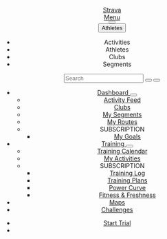 
<!-- Orion-App Layout -->
<!DOCTYPE html>
<html class='logged-in  feed3p0 old-login strava-orion responsive' dir='ltr' lang='en-US' xmlns='http://www.w3.org/TR/html5' xmlns:fb='http://www.facebook.com/2008/fbml' xmlns:og='http://opengraphprotocol.org/schema/'>
<!--
layout orion app
-->
<head>
<head>
<meta charset='UTF-8'>
<meta content='width = device-width, initial-scale = 1, maximum-scale = 5, user-scalable = yes' name='viewport'>
<style nonce='' type='text/css'>
.spinner, .spinner .status {
  position: relative;
}
.spinner {
  margin-top: 1em;
  margin-bottom: 1em;
}
.spinner .status {
  top: 2px;
  margin-left: 0.5em;
}
.spinner .status:empty {
  display: none;
}
.spinner.lg .graphic {
  border-width: 3px;
  height: 32px;
  width: 32px;
}
.spinner.tiny {
  height: 10px;
  width: 10px;
}
.spinner.centered, .spinner.vcentered {
  box-sizing: border-box;
  width: 100%;
}
.spinner.vcentered {
  left: 0;
  margin-top: -12px;
  position: absolute;
  right: 0;
  text-align: center;
  top: 50%;
}
.spinner .graphic, .ajax-loading-image {
  animation: spin 1.2s infinite linear;
  box-sizing: border-box;
  border-color: #eee;
  border-radius: 50%;
  border-style: solid;
  border-top-color: #666;
  border-top-style: solid;
  border-width: 2px;
  content: "";
  display: inline-block;
  height: 20px;
  position: relative;
  vertical-align: middle;
  width: 20px;
}
@keyframes spin {
  from {
    transform: rotate(0deg);
  }
  to {
    transform: rotate(359deg);
  }
}
</style>

<link rel="stylesheet" href="https://d3nn82uaxijpm6.cloudfront.net/assets/strava-app-icons-b1e0b294059427fdb5e1e821d3a4932376a1ec644a557f31da906b42aedd887b.css" media="screen" />
<link rel="stylesheet" href="https://d3nn82uaxijpm6.cloudfront.net/assets/strava-orion-dafacf6b4b14675d2ae87c0e45f91cc7d321c84451ddd3b10cd08722967de14b.css" media="screen" />

<link href='https://d3nn82uaxijpm6.cloudfront.net/apple-touch-icon-180x180.png?v=dLlWydWlG8' rel='apple-touch-icon' sizes='180x180'>
<link href='https://d3nn82uaxijpm6.cloudfront.net/apple-touch-icon-152x152.png?v=dLlWydWlG8' rel='apple-touch-icon' sizes='152x152'>
<link href='https://d3nn82uaxijpm6.cloudfront.net/apple-touch-icon-144x144.png?v=dLlWydWlG8' rel='apple-touch-icon' sizes='144x144'>
<link href='https://d3nn82uaxijpm6.cloudfront.net/apple-touch-icon-120x120.png?v=dLlWydWlG8' rel='apple-touch-icon' sizes='120x120'>
<link href='https://d3nn82uaxijpm6.cloudfront.net/apple-touch-icon-114x114.png?v=dLlWydWlG8' rel='apple-touch-icon' sizes='114x114'>
<link href='https://d3nn82uaxijpm6.cloudfront.net/apple-touch-icon-76x76.png?v=dLlWydWlG8' rel='apple-touch-icon' sizes='76x76'>
<link href='https://d3nn82uaxijpm6.cloudfront.net/apple-touch-icon-72x72.png?v=dLlWydWlG8' rel='apple-touch-icon' sizes='72x72'>
<link href='https://d3nn82uaxijpm6.cloudfront.net/apple-touch-icon-60x60.png?v=dLlWydWlG8' rel='apple-touch-icon' sizes='60x60'>
<link href='https://d3nn82uaxijpm6.cloudfront.net/apple-touch-icon-57x57.png?v=dLlWydWlG8' rel='apple-touch-icon' sizes='57x57'>
<link href='https://d3nn82uaxijpm6.cloudfront.net/favicon-32x32.png?v=dLlWydWlG8' rel='icon' sizes='32x32' type='image/png'>
<link href='https://d3nn82uaxijpm6.cloudfront.net/icon-strava-chrome-192.png?v=dLlWydWlG8' rel='icon' sizes='192x192' type='image/png'>
<link href='https://d3nn82uaxijpm6.cloudfront.net/favicon-96x96.png?v=dLlWydWlG8' rel='icon' sizes='96x96' type='image/png'>
<link href='https://d3nn82uaxijpm6.cloudfront.net/favicon-16x16.png?v=dLlWydWlG8' rel='icon' sizes='16x16' type='image/png'>
<link href='/manifest.json?v=dLlWydWlG8' rel='manifest'>
<meta content='#FC5200' name='msapplication-TileColor'>
<meta content='https://d3nn82uaxijpm6.cloudfront.net/mstile-144x144.png?v=dLlWydWlG8' name='msapplication-TileImage'>
<meta content='#F7F7FA' name='theme-color'>
<meta content='Strava' name='apple-mobile-web-app-title'>
<meta content='Strava' name='application-name'>
<meta content='yes' name='apple-mobile-web-app-capable'>
<meta content='black' name='apple-mobile-web-app-status-bar-style'>

<script type='application/ld+json'>
{
  "@context": "http://schema.org",
  "@type": "Organization",
  "name": "Strava",
  "url": "https://www.strava.com/",
  "logo": "https://d3nn82uaxijpm6.cloudfront.net/assets/website_v2/svgs/strava-orange-c33577e7257d5ac4a2e972564c5c7556037f3d005c5b5cb2f0e0d06ac7b84c47.svg",
  "sameAs": [
    "https://facebook.com/Strava",
    "https://twitter.com/strava",
    "https://instagram.com/strava",
    "https://youtube.com/stravainc",
    "https://www.linkedin.com/company/strava-inc./",
    "https://stories.strava.com",
    "https://github.com/strava",
    "https://medium.com/strava-engineering"
  ]
}


</script>
<meta name="csrf-param" content="authenticity_token" />
<meta name="csrf-token" content="q_z57zZO2zk7IlzMRztmNYnVHI-otNWArXD-Vtt1Vg482c_nULYSdOH1uKntWG6IxK-Hi1eUxNGEuv96zYEF3g" />
<script>
  window.StravaSentry = {
   enabled: true,
   release: "c5133864265f50525982670c2fb1120e94dee76c",
   userId: 11694245,
   environment: "production",
   dsn: "https://6ffc1c27d92347b49d7659886aab9deb@o352714.ingest.sentry.io/5816222",
   debug: "false",
   sampleRate: 1,
   pageProperties: null,
   mobileOS: "Web",
   isMobile: false
 }

 window.StravaDevTools = {
   enabled: false
 }
</script>
<script src="//d3nn82uaxijpm6.cloudfront.net/packs/js/runtime-5249638f63713f1761ed.js"></script>
<script src="//d3nn82uaxijpm6.cloudfront.net/packs/js/97118-3b90e2d145f9db07b842.js"></script>
<script src="//d3nn82uaxijpm6.cloudfront.net/packs/js/29683-578789b04d1b506ba8ee.js"></script>
<script src="//d3nn82uaxijpm6.cloudfront.net/packs/js/10603-0d2522db11b3d61a86c0.js"></script>
<script src="//d3nn82uaxijpm6.cloudfront.net/packs/js/20459-3bc8c6cf573225ac4291.js"></script>
<script src="//d3nn82uaxijpm6.cloudfront.net/packs/js/94409-be9b9c0ade04bc9f598f.js"></script>
<script src="//d3nn82uaxijpm6.cloudfront.net/packs/js/23105-4f6a64d72511abe5a332.js"></script>
<script src="//d3nn82uaxijpm6.cloudfront.net/packs/js/65827-430ab1b3999ebdf652b2.js"></script>
<script src="//d3nn82uaxijpm6.cloudfront.net/packs/js/37661-2c44bb2d265d43f4cdf9.js"></script>
<script src="//d3nn82uaxijpm6.cloudfront.net/packs/js/9406-76cff92023c8c5a02ce2.js"></script>
<script src="//d3nn82uaxijpm6.cloudfront.net/packs/js/96757-47922202032b4b1aba56.js"></script>
<script src="//d3nn82uaxijpm6.cloudfront.net/packs/js/55911-aadc1b6fd6ae178044bf.js"></script>
<script src="//d3nn82uaxijpm6.cloudfront.net/packs/js/57426-9ed284831cf22206bd81.js"></script>
<script src="//d3nn82uaxijpm6.cloudfront.net/packs/js/20132-f9fdf2ea14c20b384ae6.js"></script>
<script src="//d3nn82uaxijpm6.cloudfront.net/packs/js/63406-71601e955c3889079880.js"></script>
<script src="//d3nn82uaxijpm6.cloudfront.net/packs/js/26329-9446ab6fa688a7d282bb.js"></script>
<script src="//d3nn82uaxijpm6.cloudfront.net/packs/js/73170-9564210b94bb3fed9a36.js"></script>
<script src="//d3nn82uaxijpm6.cloudfront.net/packs/js/59859-c570120929189c07bc23.js"></script>
<script src="//d3nn82uaxijpm6.cloudfront.net/packs/js/18010-71bf6c6921f21868cae9.js"></script>
<script src="//d3nn82uaxijpm6.cloudfront.net/packs/js/74015-640507c902bd99d7a2b4.js"></script>
<script src="//d3nn82uaxijpm6.cloudfront.net/packs/js/77399-91e56c432798c23876dc.js"></script>
<script src="//d3nn82uaxijpm6.cloudfront.net/packs/js/97154-ed489471a3aec746430e.js"></script>
<script src="//d3nn82uaxijpm6.cloudfront.net/packs/js/67871-c813150ef9dccb773025.js"></script>
<script src="//d3nn82uaxijpm6.cloudfront.net/packs/js/strava_with_framework-743965ef61c425ae8b22.js"></script>

<script>
  !function() {
   if (!!window.stravaPublicServiceEnv) {
     // Object containing no secret key value pairs that are expected to be seen and used in the browser.
     // This keys are commonly passed to 3rd party libs or tooling.
     window.stravaPublicServiceEnv({
       VIDEOJS_LOG_LEVEL: "error"
     });
   }
 }();
</script>

<script src="https://d3nn82uaxijpm6.cloudfront.net/assets/strava-head-fe23e12219a4ae9745e10ed4adbcf9831ae3a15ea4b4dc52eeeba18901eb3855.js"></script>


<link href='https://www.strava.com/activities/16112144168/edit' rel='canonical'>
<link href='https://www.strava.com/activities/16112144168/edit' hreflang='x-default' rel='alternate'>
<link href='https://www.strava.com/activities/16112144168/edit' hreflang='en' rel='alternate'>
<link href='https://www.strava.com/activities/16112144168/edit?hl=en-GB' hreflang='en-gb' rel='alternate'>
<link href='https://www.strava.com/activities/16112144168/edit?hl=fr-FR' hreflang='fr' rel='alternate'>
<link href='https://www.strava.com/activities/16112144168/edit?hl=de-DE' hreflang='de' rel='alternate'>
<link href='https://www.strava.com/activities/16112144168/edit?hl=pt-BR' hreflang='pt-br' rel='alternate'>
<link href='https://www.strava.com/activities/16112144168/edit?hl=es-ES' hreflang='es-es' rel='alternate'>
<link href='https://www.strava.com/activities/16112144168/edit?hl=it-IT' hreflang='it' rel='alternate'>
<link href='https://www.strava.com/activities/16112144168/edit?hl=ru-RU' hreflang='ru' rel='alternate'>
<link href='https://www.strava.com/activities/16112144168/edit?hl=es-419' hreflang='es-419' rel='alternate'>
<link href='https://www.strava.com/activities/16112144168/edit?hl=ja-JP' hreflang='ja' rel='alternate'>
<link href='https://www.strava.com/activities/16112144168/edit?hl=nl-NL' hreflang='nl' rel='alternate'>
<link href='https://www.strava.com/activities/16112144168/edit?hl=zh-TW' hreflang='zh-tw' rel='alternate'>
<link href='https://www.strava.com/activities/16112144168/edit?hl=pt-PT' hreflang='pt-pt' rel='alternate'>
<link href='https://www.strava.com/activities/16112144168/edit?hl=zh-CN' hreflang='zh-cn' rel='alternate'>
<link href='https://www.strava.com/activities/16112144168/edit?hl=id-ID' hreflang='id-id' rel='alternate'>
<link href='https://www.strava.com/activities/16112144168/edit?hl=pt-PT' hreflang='pt' rel='alternate'>
<link href='https://www.strava.com/activities/16112144168/edit?hl=es-ES' hreflang='es' rel='alternate'>
<link href='https://www.strava.com/activities/16112144168/edit?hl=zh-CN' hreflang='zh' rel='alternate'>

<title>Morning Run | Run | Strava</title>
<link rel="stylesheet" href="//d3nn82uaxijpm6.cloudfront.net/packs/css/9406-f80446f6.css" media="screen" />
<link rel="stylesheet" href="//d3nn82uaxijpm6.cloudfront.net/packs/css/26329-17ac5d40.css" media="screen" />
<link rel="stylesheet" href="//d3nn82uaxijpm6.cloudfront.net/packs/css/strava_with_framework-f23862b9.css" media="screen" />
<link rel="stylesheet" href="https://d3nn82uaxijpm6.cloudfront.net/assets/activities/edit-849ab6be8141187816a6ef1147614f8804ea1a39018d3383a8c9ccee215c768b.css" media="screen" />

</head>

<script>
  !function(options){
   window.Strava = window.Strava || {};
   var _enabled = true;
   var _options = options;
   var _snowplowReady = null;

   window.Strava.ExternalAnalytics = window.Strava.ExternalAnalytics || (
     {
       isEnabled: function() {
         // snowplow script can be blocked by our consent management tool
         // see https://strava.atlassian.net/wiki/x/DIBuzQ
         return _enabled && snowplow !== undefined && typeof snowplow === 'function';
       },
       isDebug: function() {
         return _options.debug;
       },
       track: function() {
       },
       trackV2: function(event) {
         var eventData = {
           'category': event.category,
           'page': event.page,
           'action': event.action,
           'element': event.element || null,
           'properties': event.properties || {}
         }
         if (this.isEnabled()) {
           var a = snowplow('getUserId');
           this.log("trackV2", {athleteId: a});
           snowplow('trackSelfDescribingEvent', {
             schema: 'iglu:com.strava/track/jsonschema/1-0-0',
             data: eventData
           });
         } else {
           if(this.isDebug()){
             // toggle defined in - https://github.com/strava/active/blob/main/lib/strava/external_analytics.rb
             // to turn on - Strava::ExternalAnalytics.turn_on_debug
             // to turn off - Strava::ExternalAnalytics.turn_off_debug
             !!console.table && console.table(eventData);
           }
         }
       },
       trackLink: function() {
       },
       trackForm: function() {
       },
       identifyV2: function () {
       },
       getExperimentContext: function(pageProperties) {
         var experiment = ( pageProperties || {} ).experiment_info || {};
         if (experiment.experiment_cohort && experiment.experiment_name) {
           this.log('found experiment with values', experiment);
           return {
             schema: 'iglu:com.strava/web_experiment/jsonschema/1-0-0',
             data: {
               experiment_name: experiment.experiment_name,
               cohort: experiment.experiment_cohort,
               forced: experiment.experiment_forced === true
             }
           };
         } else {
           return null;
         }
       },
       page: function(pageProperties) {
         if(this.isEnabled()) {
           snowplow('trackPageView');
         }
       },
       identify: function(athleteId, options, eventName) {
         if (this.isEnabled()) {
           this.log("identify user", {athleteId: athleteId});
           var properties = options || {}
           properties.athlete_id = athleteId;
           var eventData = {
             'category': 'identify',
             'page': null,
             'action': eventName,
             'element': null,
             'properties': properties
           };
           snowplow('trackSelfDescribingEvent', {
             schema: 'iglu:com.strava/track/jsonschema/1-0-0',
             data: eventData
           });
         }
       },
       reset: function() {
         if(this.isEnabled()) {
           this.log("reseting athlete id",{});
           snowplow('setUserId', null)
           var spCookie = document.cookie.match('_sp_id\\.[a-f0-9]+')
           if(spCookie != null) {
             document.cookie = spCookie[0] + "= ; expires = Thu, 01 Jan 1970 00:00:00 GMT"
           }
         }
       },
       setup: function(athleteId, pageProperties) {
         if(this.isEnabled()) {
           this.log("setup snowplow", {athleteId: athleteId});
           snowplow("newTracker", "cf", "c.strava.com", {
             appId: "strava-web",
             platform: "web"
           });

           /*
           * Disable anonymous tracking and set userId if we have athleteId
           * this assumes that performance consent is given at this point
           * so we can enable non-anonymous tracking.
           *
           * Anonymous tracking could be enabled if an athlete revoked performance consent
           * and before giving consent again.
           */
           snowplow('disableAnonymousTracking');
           snowplow('setUserId', athleteId);
           /*
            * This allows sending of page pings after an initial page view
            * is generated. This should allow us to track page pings when
            * the user continues interacting with the page after the initial page
            * view event is generated.
            */
           snowplow('enableActivityTracking', 30, 30);

           var experimentContext = this.getExperimentContext(pageProperties);
           if (experimentContext) {
             snowplow('addGlobalContexts', [experimentContext]);
           }
           snowplow('enableFormTracking');
         }
       },
       getDomainUserId: function() {
         var d = jQuery.Deferred();
         if (this.isEnabled()) {
           if (!_snowplowReady) {
             _snowplowReady = jQuery.Deferred();
             snowplow(function(){
               _snowplowReady.resolve(this.cf.getDomainUserId());
             });
           }
           _snowplowReady.always(function(getDomainUserId){
             d.resolve(getDomainUserId);
           });
         } else {
           d.reject(null);
         }
         return d;
       },
       log: function(message, values) {
         if(this.isDebug()) {
           console.log(message, 'background-color: yellow; color: blue; font-size: medium;', values);
         }
       },
       debug: function(value) {
         _options.debug = value;
       }
     }
   )
 }({
   is_mobile: false,
   os: "",
   debug: false,
   athlete_id: 11694245,
   locale: "en-US"
 });
</script>

<script>
  function loadSnowplow() {
   var analytics = window.analytics = window.analytics || [];
   if(analytics.invoked) {
     window.console && console.error && console.error("Segment snippet included twice.");
   } else {
     (function(p,l,o,w,i,n,g){if(!p[i]){p.GlobalSnowplowNamespace=p.GlobalSnowplowNamespace||[];p.GlobalSnowplowNamespace.push(i);p[i]=function(){(p[i].q=p[i].q||[]).push(arguments)};p[i].q=p[i].q||[];n=l.createElement(o);g=l.getElementsByTagName(o)[0];n.async=1;n.src=w;g.parentNode.insertBefore(n,g)}}(window,document,"script","https://d3nn82uaxijpm6.cloudfront.net/8f96b1247cf4359f8fec.js","snowplow"));
     var pageProperties = null;
     var athleteId = 11694245;
     Strava.ExternalAnalytics.setup(athleteId, pageProperties);
     Strava.ExternalAnalytics.page(pageProperties);
   }
 }
</script>
<script>
  loadSnowplow();
</script>

<script>
  !function(debug){
   window.Strava = window.Strava || {};
   var _enabled = true;
   var _debug = !!debug;
   var _branchData = null;

   window.Strava.BranchIO = window.Strava.BranchIO || (
     {
       isEnabled: function() {
         return _enabled;
       },
       isDebug: function() {
         return _debug;
       },
       dataToLocalStorage: function() {
         if (!_branchData) {
           _branchData = new Strava.BranchAnalytics.BranchData();
         }

         var d = this.data()
         var that = this;
         d.done(function(data) {
           that.log('storing data %o to local storage', data)
           _branchData.data(data)
         });
         d.fail(function(message) {
           that.log('failed to retrieve data from branch');
           _branchData.data({})
         });
         return d;
       },
       createLink: function(options) {
         var d = jQuery.Deferred();
         var data = null;
         const that = this;
         var callback = function(e, l) {
           if (!e) {
             d.resolve(l);
           } else {
             d.reject(e);
           }
         }

         Strava.ExternalAnalytics
           .getDomainUserId()
           .always(function(domainUserId){
             if (domainUserId) {
               options.data['domainUserId'] = domainUserId;
             }

             if(that.isEnabled()) {
               branch.link(options, callback);
             };
         });

         return d;
       },
       dataFromLocalStorage: function() {
         if (!_branchData) {
           _branchData = new Strava.BranchAnalytics.BranchData();
         }
         return _branchData.data();
       },
       clearLocalStorage: function() {
         if (!_branchData) {
           _branchData = new Strava.BranchAnalytics.BranchData();
         }
         _branchData.data({});
       },
       data: function(checkLocalStorage) {
         var d = jQuery.Deferred();
         var that = this;
         var c = function(message, meta_data) {
           var storedData = null;

           if(message) {
             d.reject(message);
           } else {
             if (checkLocalStorage == true && (meta_data == null || meta_data.data == "" || meta_data.data == null)) {
               storedData = that.dataFromLocalStorage();
               that.clearLocalStorage();

               d.resolve(storedData);
             } else {
               d.resolve(meta_data);
             }
           }
         };

         if(this.isEnabled()) {
           branch.data(c);
           this.log('%cdata (branch enabled)');
         } else {
           this.log('%cdata (branch disabled)');
           d.resolve({});
         }
         return d;
       },
       identify: function(hashedAthleteId) {
         var that = this;
         var callback = function(error, data) {
           if (error) {
             console.log(error);
           }
         }
         if(this.isEnabled() && hashedAthleteId) {
           branch.setIdentity(hashedAthleteId, callback);
           this.log('identifying athlete %o', hashedAthleteId);
         }
       },
       logout: function() {
         var that = this;
         var callback = function(error) {
           if (error) {
             console.log(error);
           }
         }
         branch.logout(callback);
       },
       track: function(eventName, metaData) {
         var that = this;
         var callback = function(error, data) {
           if (error) {
             console.log(error);
           }
         }
         if(this.isEnabled()) {
             this.log('tracking event - ', eventName);
             branch.logEvent(eventName, metaData, callback);
         }
       },
       log: function(message, values = '') {
         if(this.isDebug()) {
           console.log(`[branch] :::  ${message}`, values);
         }
       },
       debug: function(value) {
         _debug = value;
       }
     }
   )
 }(false);
</script>

<script>
  function loadBranch() {
   // load Branch
   (function(b,r,a,n,c,h,_,s,d,k){if(!b[n]||!b[n]._q){for(;s<_.length;)c(h,_[s++]);d=r.createElement(a);d.async=1;d.src="https://cdn.branch.io/branch-latest.min.js";k=r.getElementsByTagName(a)[0];k.parentNode.insertBefore(d,k);b[n]=h}})(window,document,"script","branch",function(b,r){b[r]=function(){b._q.push([r,arguments])}},{_q:[],_v:1},"addListener banner closeBanner closeJourney data deepview deepviewCta first init link logout removeListener setBranchViewData setIdentity track trackCommerceEvent logEvent disableTracking getBrowserFingerprintId crossPlatformIds lastAttributedTouchData setAPIResponseCallback qrCode".split(" "), 0);

   var options = {"metadata":{"external_identity_version":5,"next":false,"external_identity_hash":"36b9c32176b94564ffcf15f53873c06fe02456784ebb6e8e0b29b1e8975fac52"},"tracking_disabled":true}

   // clean legacy identities (non-hashed athlete ids)
   var branchSessionIdentity = JSON.parse(sessionStorage.getItem('branch_session') || '{}').identity;
   options.metadata.session_identity = branchSessionIdentity;

   if(branchSessionIdentity && branchSessionIdentity.length !== 64) {
     Strava.BranchIO.log('clearing legacy branch session identity %o', branchSessionIdentity);
     sessionStorage.removeItem('branch_session');
     options.metadata.session_identity_cleared = true;
   }else{
     options.metadata.session_identity_cleared = false;
   }

   // disable journeys on web
   // we currently do not use journeys on web and they conflict with our cookie consent management
   options.no_journeys = true;

   // init Branch
   branch.init("key_live_lmpPsfj2DP8CflI4rmzfiemerte7sgwm", options, (err, data) => {
     const branchInitialized = new CustomEvent('BranchInitialized', { detail: { err, data } });
     window.dispatchEvent(branchInitialized);

     var identity = data && data['identity'];
     var hashedAthleteId = "36b9c32176b94564ffcf15f53873c06fe02456784ebb6e8e0b29b1e8975fac52";

     if(hashedAthleteId && identity && identity.length !== 64) {
       Strava.BranchIO.log('purging branch session %o', identity);
       Strava.BranchIO.track("web_session_reset", {identity: identity});
       Strava.BranchIO.logout();
       Strava.BranchIO.identify(hashedAthleteId);
     }else{
       if (hashedAthleteId) {
         Strava.BranchIO.identify(hashedAthleteId);
       }else{
         Strava.BranchIO.log('no athlete to identify');
         Strava.BranchIO.logout();
       }
     }
   });
 }
</script>
<script>
  loadBranch();
</script>

</head>
<body>


<header id='global-header'><!--
deploy: c5133864265f50525982670c2fb1120e94dee76c
-->
<!--[if lte IE 8]>
<div class='alert alert-warning message warning mb-0 text-center'>
<p>It looks like you're using a version of Internet Explorer that Strava no longer supports. Please <a href='http://www.microsoft.com/en-us/download/ie.aspx?q=internet+explorer'>upgrade your web browser</a> &mdash; <a href='https://strava.zendesk.com/entries/20420212-Supported-Browsers-on-Strava'>Learn more</a>.</p>
</div>
<![endif]-->
<nav class='nav-bar container collapsable-nav' role='navigation'>
<div title="Return to the Strava home page" class="branding"><a class="branding-content" href="/"><span class="sr-only">Strava</span></a></div>
<!-- / Nav Menu Button -->
<a href="#container-nav" aria-expanded="false" aria-controls="container-nav" data-toggle="collapse" class="btn btn-default btn-mobile-menu" role="button">Menu</a>
<div class='nav-container collapse' id='container-nav'>
<form id='global-search-bar'>
<button class='btn btn-default btn-icon btn-icon-right' id='open-global-search-button' title='Search' type='button'>
<span class="app-icon-wrapper  "><span class="app-icon icon-search icon-lg icon-dark"></span></span>
</button>
<div class='form-group bottomless global-search-hidden' id='global-search-form-group'>
<div class='dropdown' id='global-search-filter'>
<button aria-expanded='false' aria-haspopup='true' class='btn btn-default btn-icon btn-icon-right' data-toggle='dropdown' data-value='athletes'>
<span class='btn-label'>Athletes</span>
<span class="app-icon-wrapper  "><span class="app-icon icon-caret-down icon-dark icon-sm"></span></span>
</button>
<ul aria-labeledby='global-search-filter' class='dropdown-menu' role='menu'>
<li>
<div class='clickable' data-value='activities'>
Activities
</div>
</li>
<li>
<div class='clickable' data-value='athletes'>
Athletes
</div>
</li>
<li>
<div class='clickable' data-value='clubs'>
Clubs
</div>
</li>
<li>
<div class='clickable' data-value='segments'>
Segments
</div>
</li>
</ul>
</div>
<div class='input-group'>
<input class='form-control' data-search-filter='athletes' id='global-search-field' placeholder='Search' type='text'>
<button class='btn btn-white btn-icon btn-icon-only' id='global-search-button' title='Search'>
<span class="app-icon-wrapper  "><span class="app-icon icon-search icon-lg icon-dark"></span></span>
</button>
<button class='btn btn-white btn-icon btn-icon-only' id='global-search-cancel' title='Cancel'>
<span class="app-icon-wrapper  "><span class="app-icon icon-remove icon-sm icon-dark"></span></span>
</button>
</div>
<div id='global-search-autocomplete-anchor'>
<div id='global-search-autocomplete-container'></div>
</div>
</div>
</form>

<ul class='global-nav nav-group'>
<li class='nav-item drop-down-menu accessible-nav-dropdown selected' data-log-category='dashboard' data-log-page='dashboard'>
<a class="selection nav-link accessible-nav-link" href="/dashboard">Dashboard
</a><button aria-haspopup class='selection nav-link accessible-nav-arrow' data-toggle='dropdown ' id='dashboard-dropdown-arrow' title='Expand dashboard menu'>
<span class="app-icon-wrapper  "><span class="app-icon icon-caret-down icon-dark"></span></span>
</button>
<ul aria-labelledby='dashboard-dropdown-arrow' class='options' role='menu'>
<li class=''>
<a href="/dashboard">Activity Feed</a>
</li>
<li class=''>
<a href="/clubs/search">Clubs</a>
</li>
<li class=''>
<a href="/athlete/segments/starred">My Segments</a>
</li>
<li class=''>
<a href="/athlete/routes">My Routes</a>
</li>
<li class='premium opt-group'>
<div class='text-caption4 subscription-callout'>
SUBSCRIPTION
</div>
<ul>
<li class='' data-log-element='my_goals'>
<a href="/athlete/goals">My Goals
</a></li>
</ul>
</li>
</ul>
</li>
<li class='nav-item drop-down-menu accessible-nav-dropdown' data-log-category='training' data-log-page='training'>
<a class="selection nav-link accessible-nav-link" href="/athletes/11694245/training/log">Training
</a><button aria-haspopup class='selection nav-link accessible-nav-arrow' data-toggle='dropdown ' id='dashboard-dropdown-arrow' title='Expand training menu'>
<span class="app-icon-wrapper  "><span class="app-icon icon-caret-down icon-dark"></span></span>
</button>
<ul aria-labelledby='dashboard-dropdown-arrow' class='options' role='menu'>
<li class=''>
<a href="/athlete/calendar">Training Calendar</a>
</li>
<li class=''>
<a href="/athlete/training">My Activities</a>
</li>
<li class='premium opt-group'>
<div class='text-caption4 subscription-callout'>
SUBSCRIPTION
</div>
<ul>
<li>
<a href="/athletes/11694245/training/log">Training Log</a>
</li>
<li class='' data-log-element='training_plans'>
<a href="/training-plans">Training Plans
</a></li>
<li class='' data-log-element='power_curve'>
<a href="/athlete/analysis">Power Curve
</a></li>
<li class='' data-log-element='fitness_and_freshness'>
<a href="/athlete/fitness">Fitness &amp; Freshness
</a></li>
</ul>
</li>
</ul>
</li>
<li class='nav-item'>
<a class="nav-link" href="/maps">Maps
</a></li>
<li class='nav-item'>
<a class="nav-link" href="/challenges">Challenges
</a></li>
</ul>

<ul class='user-nav nav-group'>
<li class='nav-item upgrade'>
<a class="experiment btn btn-sm btn-primary" href="/subscribe?cta=free-trial&amp;element=link&amp;origin=global_nav">Start Trial
</a></li>
<li class='nav-item' id='notifications'>
<div id='notifications-loading-placeholder' style='width: 46px;'></div>
<link rel="preload" href="https://web-assets.strava.com/assets/federated/notifications/remoteEntry.js?t=2025-10-13T09:13:31+00:00" as="script">
<div class='' data-is-published='' data-react-class='Microfrontend' data-react-props='{&quot;url&quot;:&quot;https://web-assets.strava.com/assets/federated/notifications/remoteEntry.js?t=2025-10-13T09:13:31+00:00&quot;,&quot;scope&quot;:&quot;strava_notifications&quot;,&quot;component&quot;:&quot;./Notifications&quot;,&quot;appContext&quot;:{},&quot;experiments&quot;:{}}' style='height: 100%'></div>

</li>
<li class='nav-item drop-down-menu user-menu accessible-nav-dropdown'>
<a class='nav-link selection accessible-nav-link' href='/athletes/11694245'>
<div class='avatar avatar-athlete'>

<div class='' data-is-published='' data-react-class='AvatarWrapper' data-react-props='{&quot;src&quot;:&quot;https://dgalywyr863hv.cloudfront.net/pictures/athletes/11694245/6242157/12/large.jpg&quot;,&quot;type&quot;:&quot;athlete&quot;,&quot;name&quot;:&quot;Nishanth&quot;,&quot;size&quot;:&quot;small&quot;,&quot;badge&quot;:&quot;&quot;,&quot;alt&quot;:&quot;Nishanth&quot;,&quot;experiments&quot;:{}}' style=''></div>

</div>
<span class='athlete-name'>
Nishanth Murugan
</span>
</a>
<button aria-haspopup class='selection nav-link accessible-nav-arrow' data-toggle='dropdown ' id='dashboard-dropdown-arrow' title='Expand profile menu'>
<span class="app-icon-wrapper  "><span class="app-icon icon-caret-down icon-dark"></span></span>
</button>
<ul class='options'>
<li class='featured'><a href="/athletes/search">Find Friends</a></li>
<li><a href="/athletes/11694245">My Profile</a></li>
<li><a href="/settings/profile">Settings</a></li>
<li><a href="/apps">Apps</a></li>
<li><a href="/subscription/perks">Subscriber Perks</a></li>
<li><a rel="nofollow" data-method="delete" href="/session">Log Out</a></li>
</ul>
</li>
<li class='nav-item drop-down-menu upload-menu'>
<a class='nav-link selection' href='/upload'>
<div class='upload-button-wrapper'>
<div class='upload-button icon-upload app-icon icon-sm'>
Upload
</div>
</div>
</a>
<ul class='options'>
<li>
<a href='/upload'>
<span class='upload-activity app-icon icon-upload-activity'></span>
Upload activity
</a>
</li>
<li>
<a href='/upload/manual'>
<span class='upload-activity-manual app-icon icon-upload-activity-manual'></span>
Add manual entry
</a>
</li>
<li>
<a href='/maps/create'>
<span class='upload-route app-icon icon-upload-route'></span>
Create route
</a>
</li>
<li>
<a href='/athletes/11694245/posts/new'>
<span class='create-post app-icon icon-create-post'></span>
Create post
</a>
</li>
</ul>
</li>
</ul>

</div>
</nav>
</header>

<div class='messages' id='system-messages-js'>
<div class='hidden alert alert-warning' id='ie-deprecation-message' role='alert'>
<div class='container'>
It looks like you're using a browser that Strava no longer supports. <a href='https://support.strava.com/hc/en-us/articles/216917637-Supported-Browsers-on-Strava'>Learn more</a>.
</div>
</div>
<div class='flash-messages'>
</div>
<div class='container'></div>
</div>


<div class='header'>
<div class='container'>
<div class='media media-middle'>
<h1 class='media-body'>Edit Activity</h1>
<div class='media-right'><button class="btn btn-primary save btn-save-activity">Save</button></div>
</div>
</div>
<hr class='topless'>
</div>
<div class='container mb-xl'>
<div class='row'>
<form class="edit_activity" id="edit-activity" action="/activities/16112144168" accept-charset="UTF-8" method="post"><input name="utf8" type="hidden" value="&#x2713;" autocomplete="off" /><input type="hidden" name="_method" value="patch" autocomplete="off" /><input type="hidden" name="authenticity_token" value="QE66RkaXgCJhnbieWdGDcspLy3dT_oPMU1uGx4saaAvXa4xOIG9Jb7tKXPvzsovPhzFQc6zekp16kYfrne472w" autocomplete="off" /><div class='col-md-8'>
<div class='edit-form'><div class='row'>
<div class='col-md-8'>
<div class='form-group'>
<label for="activity_name">Title</label>
<input class="form-control mb-md" required="required" type="text" value="Morning Run" name="activity[name]" id="activity_name" />
<label for="activity_description">Description</label>

<div class='form-control mb-md description' data-is-published='' data-react-class='ActivityDescriptionEdit' data-react-props='{&quot;entity&quot;:&quot;activity&quot;,&quot;entityId&quot;:16112144168,&quot;placeHolder&quot;:&quot;How&#39;d it go? Share more about your activity and use @ to tag someone.&quot;,&quot;activityDescription&quot;:null,&quot;viewingAthleteId&quot;:11694245,&quot;clubMentionsEnabled&quot;:true,&quot;inputName&quot;:&quot;activity[description]&quot;,&quot;analyticsFields&quot;:{&quot;page&quot;:&quot;edit_activity&quot;,&quot;category&quot;:&quot;edit_activity&quot;},&quot;experiments&quot;:{}}' style=''></div>

</div>

<div class='edit-activity-rpe-input mb-md' data-is-published='' data-react-class='PerceivedExertionInput' data-react-props='{&quot;entityId&quot;:16112144168,&quot;inputName&quot;:&quot;activity[perceived_exertion]&quot;,&quot;toggleName&quot;:&quot;activity[prefer_perceived_exertion]&quot;,&quot;perceivedExertion&quot;:null,&quot;preferPerceivedExertion&quot;:false,&quot;showToggle&quot;:false,&quot;analytics&quot;:{&quot;category&quot;:&quot;edit_activity&quot;,&quot;page&quot;:{&quot;outer&quot;:&quot;edit_activity&quot;,&quot;inner&quot;:&quot;edit_activity&quot;},&quot;properties&quot;:{&quot;activity_id&quot;:16112144168}},&quot;experiments&quot;:{}}' style=''></div>

<label for="activity_private_note">Private Notes</label>
<textarea class="form-control mb-md private-note" placeholder="Jot down private notes here. Only you can see these." name="activity[private_note]" id="activity_private_note">
</textarea>
<label>Privacy Controls</label>

<div class='edit-activity-visibility mb-md' data-is-published='' data-react-class='VisibilitySetting' data-react-props='{&quot;name&quot;:&quot;activity[visibility]&quot;,&quot;selectedValue&quot;:&quot;everyone&quot;,&quot;options&quot;:[{&quot;title&quot;:&quot;Everyone&quot;,&quot;detail&quot;:&quot;Anyone on Strava can view this activity. This activity will be visible on segment and challenge leaderboards, and other Strava features.&quot;,&quot;value&quot;:&quot;everyone&quot;},{&quot;title&quot;:&quot;Followers&quot;,&quot;detail&quot;:&quot;Only your followers will be able to access this activity&#39;s details. This activity will not appear on segment or challenge leaderboards, but may still count toward some challenge goals. Members who do not follow you may be able to view a summary of this activity depending on your other privacy settings.&quot;,&quot;value&quot;:&quot;followers_only&quot;},{&quot;title&quot;:&quot;Only You&quot;,&quot;detail&quot;:&quot;This activity is private. Only you can view it. If it counts toward a challenge, your followers may see updates on your progress. No one will see your activity page, and this activity won&#39;t show up on leaderboards or elsewhere on Strava, including group activities or Flybys.&quot;,&quot;value&quot;:&quot;only_me&quot;}],&quot;analytics&quot;:{&quot;category&quot;:&quot;edit_activity&quot;,&quot;page&quot;:{&quot;outer&quot;:&quot;edit_activity&quot;,&quot;inner&quot;:&quot;edit_activity&quot;},&quot;properties&quot;:{&quot;activity_id&quot;:16112144168}},&quot;experiments&quot;:{}}' style=''></div>

<div class='form-group'>
<label for="activity_stats_visibility">Hidden Details</label>

<div class='' data-is-published='' data-react-class='HideStatsInfo' data-react-props='{&quot;experiments&quot;:{}}' style='display: inline-block'></div>

<ul class='hide-stats-container'>
<li>
<input name="activity[stats_visibility][start_time]" type="hidden" value="everyone" autocomplete="off" /><input type="checkbox" value="only_me" name="activity[stats_visibility][start_time]" id="activity_stats_visibility_start_time" />
<label for="activity_stats_visibility_start_time">Start Time</label>
</li>
<li>
<input name="activity[stats_visibility][calories]" type="hidden" value="everyone" autocomplete="off" /><input type="checkbox" value="only_me" name="activity[stats_visibility][calories]" id="activity_stats_visibility_calories" />
<label for="activity_stats_visibility_calories">Calories</label>
</li>
<li>
<input name="activity[stats_visibility][heart_rate]" type="hidden" value="everyone" autocomplete="off" /><input type="checkbox" value="only_me" checked="checked" name="activity[stats_visibility][heart_rate]" id="activity_stats_visibility_heart_rate" />
<label for="activity_stats_visibility_heart_rate">Heart rate</label>
</li>
<li class='pace-stat-checkbox'>
<input name="activity[stats_visibility][pace]" type="hidden" value="everyone" autocomplete="off" /><input type="checkbox" value="only_me" name="activity[stats_visibility][pace]" id="activity_stats_visibility_pace" />
<label for="activity_stats_visibility_pace">Pace</label>
</li>
<li class='speed-stat-checkbox'>
<input name="activity[stats_visibility][speed]" type="hidden" value="everyone" autocomplete="off" /><input type="checkbox" value="only_me" name="activity[stats_visibility][speed]" id="activity_stats_visibility_speed" />
<label for="activity_stats_visibility_speed">Speed</label>
</li>
</ul>
</div>
<div class='form-group'>
<label for="activity_hide_from_home">Mute Activity</label>
<div class='mute-activity'>
<input type="checkbox" value="true" name="activity[hide_from_home]" id="activity_hide_from_home" />
<label for="activity_hide_from_home">Don&#39;t publish to Home or Club feeds</label>
</div>
<small>This activity will still be visible on your profile</small>
</div>
</div>
<div class='col-md-4'>
<div class='row'>
<div class='col-md-12'>
<div class='form-group activity_type'>
<label for="activity_type">Sport</label>
<div class='sport-type-select'><select class="form-control mb-md" name="activity[sport_type]" id="activity_sport_type"><option selected="selected" value="Run">Run</option>
<option value="Ride">Ride</option>
<option value="Swim">Swim</option>
<option value="Walk">Walk</option>
<option value="Hike">Hike</option>
<option value="TrailRun">Trail Run</option>
<option value="MountainBikeRide">Mountain Bike Ride</option>
<option value="GravelRide">Gravel Ride</option>
<option value="EBikeRide">E-Bike Ride</option>
<option value="EMountainBikeRide">E-Mountain Bike Ride</option>
<option value="AlpineSki">Alpine Ski</option>
<option value="Badminton">Badminton</option>
<option value="BackcountrySki">Backcountry Ski</option>
<option value="Canoeing">Canoe</option>
<option value="Crossfit">Crossfit</option>
<option value="Elliptical">Elliptical</option>
<option value="Golf">Golf</option>
<option value="IceSkate">Ice Skate</option>
<option value="InlineSkate">Inline Skate</option>
<option value="Handcycle">Handcycle</option>
<option value="HighIntensityIntervalTraining">HIIT</option>
<option value="Kayaking">Kayaking</option>
<option value="Kitesurf">Kitesurf</option>
<option value="NordicSki">Nordic Ski</option>
<option value="Pickleball">Pickleball</option>
<option value="Pilates">Pilates</option>
<option value="Racquetball">Racquetball</option>
<option value="RockClimbing">Rock Climb</option>
<option value="RollerSki">Roller Ski</option>
<option value="Rowing">Rowing</option>
<option value="Sail">Sail</option>
<option value="Skateboard">Skateboard</option>
<option value="Snowboard">Snowboard</option>
<option value="Snowshoe">Snowshoe</option>
<option value="Soccer">Football (Soccer)</option>
<option value="Squash">Squash</option>
<option value="StandUpPaddling">Stand Up Paddling</option>
<option value="StairStepper">Stair-Stepper</option>
<option value="Surfing">Surfing</option>
<option value="TableTennis">Table Tennis</option>
<option value="Tennis">Tennis</option>
<option value="Velomobile">Velomobile</option>
<option value="WeightTraining">Weight Training</option>
<option value="Windsurf">Windsurf</option>
<option value="Wheelchair">Wheelchair</option>
<option value="Workout">Workout</option>
<option value="Yoga">Yoga</option></select></div>
<div class='form-group ride-workout-types' style='display: none'>
<label for="activity_workout_type">Type of Ride</label>
<select class="form-control mb-md" disabled="disabled" name="activity[workout_type]" id="activity_workout_type"><option value="10"></option>
<option value="11">Race</option>
<option value="12">Workout</option></select>
</div>
<div class='form-group run-workout-types' style='display: none'>
<label for="activity_workout_type">Type of Run</label>
<select class="form-control mb-md" disabled="disabled" name="activity[workout_type]" id="activity_workout_type"><option value="0"></option>
<option value="1">Race</option>
<option value="3">Workout</option>
<option value="2">Long Run</option></select>
</div>
</div>
</div>
</div>
<label>Tags</label>
<fieldset class='activity-tags topless mb-md'>
<div class='inline-inputs marginless'>
<div class='input-field'>
<input name="activity[commute]" type="hidden" value="0" autocomplete="off" /><input type="checkbox" value="1" name="activity[commute]" id="activity_commute" />
<label for="activity_commute"><div class='commute-label'>Commute</div>
</label></div>
<div class='input-field'>
<input name="activity[trainer]" type="hidden" value="0" autocomplete="off" /><input type="checkbox" value="1" name="activity[trainer]" id="activity_trainer" />
<label for="activity_trainer"><div class='trainer-label'>Treadmill</div>
</label></div>
</div>
</fieldset>
<div class='form-group ride-gear' id='gear-bike' style='display: none'>
<label for="activity_bike_id">Bike</label>
<select class="form-control" disabled="disabled" name="activity[bike_id]" id="activity_bike_id"><option value=""></option>
<option value="4572381">B&#39;Twin Hybrid</option></select>
<a class='new-gear ride-gear' href='/settings/gear' style='display: inline-block; margin-top: 20px' target='_blank'>
<div class='gear-label new-ride-gear'>+ New Bike</div>
</a>
</div>
<div class='form-group run-gear' id='gear-run' style='display: none'>
<label for="activity_athlete_gear_id">Shoes</label>
<select class="form-control" disabled="disabled" name="activity[athlete_gear_id]" id="activity_athlete_gear_id"><option value=""></option>
<option selected="selected" value="11904800">Adidas boston 11</option>
<option value="12473505">HOKA Clifton 8</option>
<option value="11827182">Salomon Sense Ride 4</option></select>
<a class='new-gear run-gear' href='/settings/gear' style='display: inline-block; margin-top: 20px' target='_blank'>
<div class='gear-label new-run-gear'>+ New Shoes</div>
</a>
</div>
</div>
</div>
<div class='form-group'>

<div class='' data-is-published='' data-react-class='MediaUploader' data-react-props='{&quot;athleteId&quot;:11694245,&quot;media&quot;:[],&quot;defaultPhotoId&quot;:null,&quot;viewFeatureEdData&quot;:{&quot;is_eligible&quot;:false,&quot;count&quot;:15},&quot;activityId&quot;:16112144168,&quot;experiments&quot;:{}}' style=''></div>

</div>
<input type="submit" name="commit" value="Save" class="btn btn-primary mt-md" data-disable-with="Save" />
</div>
</div>
<div class='col-md-4 stats-col'>
<div class='stats-container'>
<div class='form-group'>
<label for="activity_selected_polyline_style">Map Type</label>

<div class='' data-is-published='' data-react-class='MapTypeInfo' data-react-props='{&quot;experiments&quot;:{}}' style='display: inline-block; margin-top: -2px'></div>

<select class="form-control mb-md" name="activity[selected_polyline_style]" id="activity_selected_polyline_style"><option selected="selected" value="default">Standard</option>
<option disabled="disabled" value="fatmap_satellite_3d">3D</option>
<option disabled="disabled" value="winter_3d">Winter 3D</option>
<option value="surface_type">Dirt</option>
<option disabled="disabled" value="elevation">Elevation</option>
<option disabled="disabled" value="gradient">Gradient</option>
<option disabled="disabled" value="heartrate">Heart Rate</option>
<option disabled="disabled" value="pace">Pace</option>
<option disabled="disabled" value="speed">Speed</option>
<option disabled="disabled" value="temperature">Temperature</option>
<option disabled="disabled" value="time">Time</option>
<option disabled="disabled" value="heatmap">Heatmap</option>
<option value="metro">Strava Metro</option>
<option value="black_lives_matter">Black Lives Matter</option>
<option value="pride">Pride</option>
<option value="ukraine">Support Ukraine</option></select>
</div>
<div class='activity-map mb-sm'>
<img alt='Activity Map' src='https://d3o5xota0a1fcr.cloudfront.net/v6/maps/5EBDAQE5QIWLDFMQEEBSASYWXGPSSWRYPH3MWPFCFAV4U7QLIX5KACU2XRHG2DW4ZR2NJ7D6ZDFMULEEVNND22QJY4U2QYZS5AJA===='>
</div>
<table class='table'>
<tbody>
<tr>
<td>Date</td>
<td>Oct 12, 2025</td>
</tr>
<tr>
<td>Distance</td>
<td>20.01<abbr class='unit' title='kilometers'> km</abbr></td>
</tr>
<tr>
<td>Time</td>
<td>2<abbr class='unit' title='hour'>h</abbr> 6<abbr class='unit' title='minute'>m</abbr></td>
</tr>
<tr>
<td>Elevation Gain</td>
<td>102<abbr class='unit' title='meters'> m</abbr></td>
</tr>
</tbody>
</table>
</div>

</div>
</form></div>
</div>
<script id='bike-dialog' type='text/template'>
<form>
<div class='inline-inputs'>
<span>
<label for='name'>Name</label>
<input id='name' name='name' type='text'>
</span>
</div>
<label>Default Sports</label>
<div class='default-sports'>
<div class='checkbox-group'>
<input type="checkbox" name="ebikeride" id="ebikeride" value="EBikeRide" class="default_sports" />
<label for='ebikeride'>E-Bike Ride</label>
</div>
<div class='checkbox-group'>
<input type="checkbox" name="gravelride" id="gravelride" value="GravelRide" class="default_sports" />
<label for='gravelride'>Gravel Ride</label>
</div>
<div class='checkbox-group'>
<input type="checkbox" name="virtualride" id="virtualride" value="VirtualRide" class="default_sports" />
<label for='virtualride'>Virtual Ride</label>
</div>
<div class='checkbox-group'>
<input type="checkbox" name="handcycle" id="handcycle" value="Handcycle" class="default_sports" />
<label for='handcycle'>Handcycle</label>
</div>
<div class='checkbox-group'>
<input type="checkbox" name="ride" id="ride" value="Ride" class="default_sports" />
<label for='ride'>Ride</label>
</div>
<div class='checkbox-group'>
<input type="checkbox" name="mountainbikeride" id="mountainbikeride" value="MountainBikeRide" class="default_sports" />
<label for='mountainbikeride'>Mountain Bike Ride</label>
</div>
<div class='checkbox-group'>
<input type="checkbox" name="velomobile" id="velomobile" value="Velomobile" class="default_sports" />
<label for='velomobile'>Velomobile</label>
</div>
<div class='checkbox-group'>
<input type="checkbox" name="emountainbikeride" id="emountainbikeride" value="EMountainBikeRide" class="default_sports" />
<label for='emountainbikeride'>E-Mountain Bike Ride</label>
</div>
</div>
<label for='frame_type'>Types</label>
<select name="frame_type" id="frame_type"><option value="3">Road Bike</option>
<option value="1">Mountain Bike</option>
<option value="4">TT Bike</option>
<option value="2">Cross Bike</option>
<option value="5">Gravel Bike</option></select>
<label for='weight'>Weight (kg)</label>
<input class='short' id='weight' name='weight' type='text'>
<label for='brand_name'>Brand</label>
<input class='medium' id='brand_name' name='brand_name' type='text'>
<label for='model_name'>Model</label>
<input class='medium' id='model_name' name='model_name' type='text'>
<label for='notes'>Notes</label>
<textarea class='tall' id='notes' name='notes'></textarea>
<br>
<input type='submit' value='Save Bike'>
</form>
</script>

<div class='hidden'><script id='glossary-template' type='text/template'>
<div class='glossary-header'>
<h3 class='mb-0'>Strava Glossary</h3>
</div>
<div class='glossary-body'>
<div class='btn-group-vertical' role='group'>
<button class='btn btn-default dt' data-glossary-term='definition-suffer-score' role='group' type='button'>
Relative Effort
</button>
<button class='btn btn-default dt' data-glossary-term='definition-perceived-exertion' role='group' type='button'>
Perceived Exertion
</button>
<button class='btn btn-default dt' data-glossary-term='definition-energy-output' role='group' type='button'>
Energy Output
</button>
<button class='btn btn-default dt' data-glossary-term='definition-average-power' role='group' type='button'>
Average Power
</button>
<button class='btn btn-default dt' data-glossary-term='definition-vam' role='group' type='button'>
<abbr title='Vertical ascent in meters/hour'>VAM</abbr>
</button>
<button class='btn btn-default dt' data-glossary-term='definition-intensity' role='group' type='button'>
Intensity
</button>
<button class='btn btn-default dt' data-glossary-term='definition-segment' role='group' type='button'>
Segments
</button>
<button class='btn btn-default dt' data-glossary-term='definition-all-time-prs' role='group' type='button'>
All-time Personal Records
</button>
<button class='btn btn-default dt' data-glossary-term='definition-best-efforts' role='group' type='button'>
Best Efforts
</button>
</div>
<div class='main'></div>
</div>
</script>
<script id='glossary-power-template' type='text/template'>
<div class='glossary-header'>
<h3 class='mb-0'>Strava Glossary</h3>
</div>
<div class='glossary-body'>
<div class='btn-group-vertical' role='group'>
<button class='btn btn-default dt' data-glossary-term='definition-ftp' role='group' type='button'>
<abbr title='Functional Threshold Power'>FTP</abbr>
</button>
<button class='btn btn-default dt' data-glossary-term='definition-calculating-ftp' role='group' type='button'>
Calculating Your FTP
</button>
<button class='btn btn-default dt' data-glossary-term='definition-weighted-average-power' role='group' type='button'>
Weighted Average Power
</button>
<button class='btn btn-default dt' data-glossary-term='definition-total-work' role='group' type='button'>
Total Work
</button>
<button class='btn btn-default dt' data-glossary-term='definition-intensity' role='group' type='button'>
Intensity
</button>
<button class='btn btn-default dt' data-glossary-term='definition-segment-intensity' role='group' type='button'>
Segment Intensity
</button>
<button class='btn btn-default dt' data-glossary-term='definition-training-load' role='group' type='button'>
Training Load
</button>
<button class='btn btn-default dt' data-glossary-term='definition-power-curve' role='group' type='button'>
Power Curve
</button>
<button class='btn btn-default dt' data-glossary-term='definition-power-zones' role='group' type='button'>
Power Zones
</button>
</div>
<div class='main'></div>
</div>
</script>
<script id='glossary-definition-segment-intensity-template' type='text/template'>
<h4>Segment Intensity</h4>
<p>Intensity on Segments gives you a simple visual indication of how hard you went on a given segment by comparing the effort with your best power for the duration of that segment over the last 6 weeks.</p>
<p>For example, if you maintained 300<abbr title='Watts'>W</abbr> for a 10-minute segment and your best 10-minute power over the past 6 weeks was 330W, your segment intensity will be 90%.</p>
</script>
<script id='glossary-definition-ftp-template' type='text/template'>
<h4><abbr title='Functional Threshold Power'>FTP</abbr></h4>
<p>Your Functional Threshold Power (FTP) is the maximum average power that you can hold for one continuous hour. For example, if you were to ride a 40k time trial in 60 minutes at an average power of 275<abbr title='Watts'>W</abbr>, your FTP would be 275W.</p>
<p>FTP is the keystone to training with power. It allows Strava to determine how hard a ride is for you. You doing 300W might feel much different than someone less trained doing 300W and FTP allows us to gauge just how hard segments, rides, and even weeks or months of training were for you!</p>
</script>
<script id='glossary-definition-calculating-ftp-template' type='text/template'>
<h4>Calculating Your FTP</h4>
<p>We recommend you test for your FTP at least every few weeks to a month while you&#39;re training. Here are some tips to get the most out of your FTP testing:</p>
<p>It&#39;s extremely taxing on your body (and your training program) to continuously push out 60-minute max efforts. It&#39;s also difficult to find a stretch of road where you can ride for 60 minutes uninterrupted and maintain a steady wattage. Thus, the easiest way to calculate your FTP is to test your best average power for 20 minutes. We believe 20 minutes is enough time to stress the same physiological systems as a 60-minute effort would and it is easier to consistently do within your season.</p>
<ol>
<li>Try to reproduce the same conditions each test – this means use the same stretch of road or always use the same trainer/rollers</li>
<li>Make sure you are fresh (the previous few days should be light in terms of training load)</li>
<li>Properly warm up</li>
</ol>
</script>
<script id='glossary-definition-weighted-average-power-template' type='text/template'>
<h4>Weighted Average Power</h4>
<p>When you ride with a power meter, you&#39;ll notice how your power jumps all over the place based on the terrain, grade, wind, and other factors. Weighted Average Power looks at all of this variation and provides an average power for your ride that is a better indicator of your effort than simply taking your average power. It is our best guess at your average power if you rode at the exact same wattage the entire ride.</p>
</script>
<script id='glossary-definition-total-work-template' type='text/template'>
<h4>Total Work</h4>
<p>Total Work, expressed in kilojoules (kJ), is simply the sum of the watts generated during your ride. There is a close 1–to–1 ratio with Total Work and Calories expended during a ride.</p>
</script>
<script id='glossary-definition-intensity-template' type='text/template'>
<h4>Intensity</h4>
<p>Intensity is our way of showing how difficult a ride was as compared to your <abbr title ='Functional Threshold Power'>FTP</abbr>. We look at your Weighted Average Power for the ride and compare it to your FTP. If your Weighted Average Power was 250<abbr title='Watts'>W</abbr> and your FTP 300<abbr title='Watts'>W</abbr>, the Intensity would be 83%. It's very possible to have an Intensity of over 100% if the ride was shorter than an hour.</p>
<ul>
<li>Endurance / Recovery Ride – 65% and lower</li>
<li>Moderate Ride – 65-80%</li>
<li>Tempo Ride – 80-95%</li>
<li>Time Trial or Race – 95-105%</li>
<li>Short Time Trial or Race – 105% and higher</li>
</ul>
</script>
<script id='glossary-definition-training-load-template' type='text/template'>
<h4>Training Load</h4>
<p>We calculate Training Load by comparing your power during your ride to your <abbr title='Functional Threshold Power'>FTP</abbr> and determining how much load you put on your body during the workout. Training Load is a great way to determine how much rest you need after your workouts. The guide below will tell you how long after a workout it will take you to fully recover:</p>
<ul>
<li>About 24 hours – 125 and lower</li>
<li>36-48 hours – 125-250</li>
<li>At least 3 days – 250-400</li>
<li>At least 5 days – 400+</li>
</ul>
</script>
<script id='glossary-definition-power-curve-template' type='text/template'>
<h4>Power Curve</h4>
<p>The Power Curve shows your best average power for time periods of 1 second up to the length of your ride. We search your entire ride and find these best efforts and you can compare them with your best efforts for your last 6 weeks, the current year, or years in the past!</p>
<p>The Power Curve can be displayed in Watts (W) or Watts per Kilogram (W/kg.) on your own activity.</p>
</script>
<script id='glossary-definition-power-zones-template' type='text/template'>
<h4>Power Zones</h4>
<p>While the Power Curve shows your best efforts for given periods of time, Power Zone charts take each 1 second of power of your ride and put it into a bucket. The buckets are based on your <abbr title='Functional Threshold Power'>FTP</abbr> and are as follows:</p>
<ol>
<li>Recovery – Social pace with very little physiological effect on your body. Can be used in between intervals and for recovery rides.</li>
<li>Endurance – Easy pace that you could ride “all day long” Conversation is still possible with little concentration required.</li>
<li>Tempo – Brisk pace that can be maintained for a few hours that requires concentration when riding alone. Breathing in tempo is rhythmic and may become strained at the upper end of this zone.</li>
<li>Threshold – Moderate to hard effort and leg fatigue that can be maintained for up to 1 hour. Conversation is difficult and concentration is required.</li>
<li>VO2Max – Power that is primarily taxing your VO2Max system. Leg fatigue is high and conversation is not possible. VO2Max can be maintained for 3-8 minutes.</li>
<li>Anaerobic – Extremely hard efforts with severe leg fatigue that can be maintained for 30 seconds to 3 minutes.</li>
<li>Neuromuscular – Sprinting power that is taxing your neuromuscular system and can be maintained for 1-20 seconds.</li>
</ol>
</script>
<script id='glossary-definition-suffer-score-template' type='text/template'>
<h4>Relative Effort</h4>
<p>Relative Effort is an analysis of your heart rate data. By tracking your heart rate through your workout and its level relative to your maximum heart rate, we attach a value to show exactly how hard you worked. The more time you spend going full gas and the longer your activity, the higher the score. Compare your Relative Effort with friends and pros, see if you can do a truly epic workout and motivate yourself to push that extra bit harder! Relative Effort was inspired by the concept of TRIMP (TRaining IMPulse) coined by Dr. Eric Bannister.</p>
</script>
<script id='glossary-definition-perceived-exertion-template' type='text/template'>
<h4>Perceived Exertion</h4>
<p>Perceived Exertion lets you manually record how intense your efforts feel on a 1-10 scale ranging from “Easy” to “Max Effort.” When tracking how difficult a workout feels overall, Perceived Exertion can stand in for an athlete’s heart rate data. That means Perceived Exertion can power features that otherwise require heart rate data, like Relative Effort and Fitness. Add Perceived Exertion to activities for a layer of qualitative data, or when you happen to forget your heart rate monitor.</p>
</script>
<script id='glossary-definition-energy-output-template' type='text/template'>
<h4>Energy Output</h4>
<p>Energy Output measures the amount of work you&#39;ve done during a ride, expressed in kilojoules (KJ). It is a factor of how much you&#39;re pedaling, how fast you&#39;re pedaling and how much force you&#39;re exerting on the pedals (measured in W). Power output is most accurately taken from a power meter, but if you don&#39;t have a power meter we give a rough approximation through our power estimator.</p>
</script>
<script id='glossary-definition-average-power-template' type='text/template'>
<h4>Average Power</h4>
<p>Average power reflects your average power value during a ride, expressed in Watts (a measure of how much energy you are exerting onto the pedals). This is inclusive of the entire ride, and takes coasting into account as well. Average power is most accurately measured with a power meter, though if you don&#39;t have a power meter we give a rough approximation through our power estimator.</p>
</script>
<script id='glossary-definition-vam-template' type='text/template'>
<h4><abbr title='Vertical ascent in meters/hour'>VAM</abbr></h4>
<p>VAM measures your Vertical Ascent in Meters/hour – it measures how quickly you are traveling upward. VAM is useful for comparing your effort on different hills and segments, and is used by both cyclists and runners. To get a high VAM score, grades between 6-10% generally present the best opportunity to ascend quickly, as they are steep enough to avoid wind, and gradual enough to allow unrestricted motion.</p>
</script>
<script id='glossary-definition-intensity-template' type='text/template'>
<h4>Intensity</h4>
<p>Intensity is a measure that describes running activities on a 10-point scale, with race pace set to 10. The pace used to calculate the intensity takes into account the distance of the run and elevation gained and lost over the run. Now you can instantly gauge how tough your pace is for a run, and see if you&#39;re slowing down enough on your recovery runs.</p>
</script>
<script id='glossary-definition-segment-template' type='text/template'>
<h4>Segments</h4>
<p>A segment is Strava&#39;s term for a specific section of a road, climb or trail. Strava athletes can create segments from their uploaded activities. Strava tracks your performance on each segment every time you run or ride so you can see how you&#39;re progressing over time, and compare your results with other athletes on Strava: your friends, local athletes and even the pros. Start creating segments and see where you land on the leaderboards.</p>
</script>
<script id='glossary-definition-best-efforts-template' type='text/template'>
<h4>Best Efforts</h4>
<p>Best Efforts are calculated using your GPS-based running or cycling activities, and/or cycling activities with power data. Indoor Rides will only count towards power Best Efforts. Strava analyzes the activity to identify the fastest rolling time for benchmark distances, longest activities, activities with most elevation, biggest single climbs and best power outputs at benchmark time intervals. They are considered estimates because they are subject to normal discrepancies in GPS and power meter accuracy.</p>
<p>
How are all-time personal records different from Best Efforts?
</p>
<ul>
<li>All-time personal records are an athlete&#39;s best performance ever in an official race or over a verified, known distance or course.</li>
<li>Best Efforts are training level insights in GPS and power-based activities.</li>
</ul>
<p>Learn more about Best Efforts <a href='https://support.strava.com/hc/en-us/articles/19685360245005-Best-Efforts-Overview'>here</a>.</p>
</script>
<script id='glossary-definition-all-time-prs-template' type='text/template'>
<h4>All-time Personal Records</h4>
<p>All-time Personal Records (PRs) represent an athlete&#39;s fastest time ever run for benchmark distances. PRs are manually entered, and can be linked to official race results and Strava activities.</p>
<p>Whether the PR is from a track, road, or trail race, the PR is often verified by a known time over the race distance. We know that PRs matter down to the second, and we know that GPS data isn&#39;t quite as accurate as a time over a verified race course.</p>
<p>How are All-time Personal Records different from Best Efforts?</p>
<ul>
<li>All-time personal records are an athlete&#39;s best performance ever in an official race or over a verified, known distance or course.</li>
<li>Best Efforts are training level insights in GPS and power-based activities.</li>
</ul>
</script>
</div>

<footer><div class='footer-promos'>
<div class='container'>
<div class='row'>
<div class='promo js-channel-footer-left col-sm-4'>
<h4 class='topless'>Your Recent Activities</h4>
<ul class='list-unstyled recent-activities'>
<li>
<span class="app-icon-wrapper  "><span class="app-icon icon-run icon-dark icon-sm">Run</span></span>
<a class='minimal' href='/activities/16112144168?source=global-footer'>Morning Run</a>
</li>
<li>
<span class="app-icon-wrapper  "><span class="app-icon icon-run icon-dark icon-sm">Run</span></span>
<a class='minimal' href='/activities/16091752994?source=global-footer'>Morning Run</a>
</li>
<li>
<span class="app-icon-wrapper  "><span class="app-icon icon-run icon-dark icon-sm">Run</span></span>
<a class='minimal' href='/activities/16070466158?source=global-footer'>Morning Run</a>
</li>
<li>
<span class="app-icon-wrapper  "><span class="app-icon icon-run icon-dark icon-sm">Run</span></span>
<a class='minimal' href='/activities/16058532887?source=global-footer'>Morning Run</a>
</li>
<li>
<span class="app-icon-wrapper  "><span class="app-icon icon-run icon-dark icon-sm">Run</span></span>
<a class='minimal' href='/activities/16016207224?source=global-footer'>Morning Run</a>
</li>
</ul>
</div>
<div class='promo js-channel-footer-center col-sm-4'>
<h4 class='topless'>Strava Stories</h4>
<p>
With athlete profiles, training tips and advice, and the latest product updates, <a href="https://stories.strava.com">Strava Stories</a> is the place to discover the latest content from Strava.
</p>
</div>
</div>
</div>
</div>
<div class='footer-global container' role='navigation'>
<div class='row'>
<div class='col-sm-2'>
<div title="Return to the Strava home page" class="branding logo-bw"><a class="branding-content" href="/"><span class="sr-only">Strava</span></a></div>
<div class='copyright'>
© 2025 Strava
</div>
</div>
<div class='col-sm-2'>
<h4>About</h4>
<ul class='list-unstyled'>
<li><a href="/about">About</a></li>
<li><a href="/features">Features</a></li>
<li><a href="/mobile">Mobile</a></li>
<li><a href="/subscribe?cta=subscription&amp;element=nav&amp;origin=global_footer&amp;source=global_footer">Subscription</a></li>
<li><a href="/family?origin=global_footer">Family Plan</a></li>
<li><a href="/student?origin=global_footer">Student Discount</a></li>
<li><a href="/subscribe?origin=global_footer#discount-plans">Teacher, Military &amp; Medical Discount (US Only)</a></li>
<li><a href="/gift?origin=global_footer">Send a Gift</a></li>
<li><a href="/legal/privacy">Privacy Policy</a></li>
<li><a href="/legal/cookie_policy">Cookie Policy</a></li>
<li><link rel="preload" href="https://web-assets.strava.com/assets/federated/cpra-compliance-cta-wrapper/remoteEntry.js?t=2025-10-13T09:13:31+00:00" as="script">
<div class='' data-is-published='' data-react-class='Microfrontend' data-react-props='{&quot;scope&quot;:&quot;strava_cpra_compliance_cta_wrapper&quot;,&quot;url&quot;:&quot;https://web-assets.strava.com/assets/federated/cpra-compliance-cta-wrapper/remoteEntry.js?t=2025-10-13T09:13:31+00:00&quot;,&quot;component&quot;:&quot;./CPRAComplianceCTAWrapper&quot;,&quot;appContext&quot;:{&quot;isLoggedIn&quot;:true},&quot;experiments&quot;:{}}' style=''></div>
</li>
<li><a href="/legal/terms">Terms</a></li>
<li><a href="https://support.strava.com/hc/en-us/articles/216917717-About-Strava-Maps">About Our Maps</a></li>
</ul>
</div>
<div class='col-sm-2'>
<h4>Explore</h4>
<ul class='list-unstyled'>
<li><a href="/routes/hiking/usa">Routes</a></li>
</ul>

</div>
<div class='col-sm-2'>
<h4>Follow</h4>
<ul class='list-unstyled'>
<li><a target="_blank" href="http://www.facebook.com/Strava">Facebook</a></li>
<li><a target="_blank" href="http://twitter.com/strava">Twitter</a></li>
<li><a target="_blank" href="http://instagram.com/strava">Instagram</a></li>
<li><a target="_blank" href="http://www.youtube.com/stravainc">YouTube</a></li>
<li><a target="_blank" href="https://www.linkedin.com/company/strava-inc./">LinkedIn</a></li>
<li><a href="https://stories.strava.com">Stories</a></li>
</ul>
</div>
<div class='col-sm-2'>
<h4>Help</h4>
<ul class='list-unstyled'>
<li><a href="https://strava.zendesk.com/home">Strava Support</a></li>
</ul>

</div>
<div class='col-sm-2'>
<h4>More</h4>
<ul class='list-unstyled'>
<li><a href="/careers">Careers</a></li>
<li><a href="https://press.strava.com">Press</a></li>
<li><a href="https://partners.strava.com/business?utm_source=footer&amp;utm_medium=referral">Business</a></li>
<li><a href="https://partners.strava.com">Partner Center</a></li>
<li><a href="http://labs.strava.com/developers">Developers</a></li>
<li><a href="http://labs.strava.com">Labs</a></li>
<li><a href="/community-standards">Strava Community Standards</a></li>
</ul>
<div class='dropdown drop-down-menu drop-down-xs' id='language-picker'>
<button class='btn btn-default btn-xs dropdown-selection btn-white selection'>English (US)</button>
<ul class='options dropdown-menu anchor-right anchor-bottom'>
<li>
<div class='replace-selection clickable language-pick' language-code='id-ID'>Bahasa Indonesia</div>
</li>
<li>
<div class='replace-selection clickable language-pick' language-code='en-GB'>British English</div>
</li>
<li>
<div class='replace-selection clickable language-pick' language-code='de-DE'>Deutsch</div>
</li>
<li>
<div class='replace-selection clickable language-pick' language-code='en-US'>English (US)</div>
</li>
<li>
<div class='replace-selection clickable language-pick' language-code='es-ES'>español</div>
</li>
<li>
<div class='replace-selection clickable language-pick' language-code='es-419'>español latinoamericano</div>
</li>
<li>
<div class='replace-selection clickable language-pick' language-code='fr-FR'>français</div>
</li>
<li>
<div class='replace-selection clickable language-pick' language-code='it-IT'>italiano</div>
</li>
<li>
<div class='replace-selection clickable language-pick' language-code='nl-NL'>Nederlands</div>
</li>
<li>
<div class='replace-selection clickable language-pick' language-code='pt-PT'>português</div>
</li>
<li>
<div class='replace-selection clickable language-pick' language-code='pt-BR'>português do Brasil</div>
</li>
<li>
<div class='replace-selection clickable language-pick' language-code='ru-RU'>русский</div>
</li>
<li>
<div class='replace-selection clickable language-pick' language-code='ja-JP'>日本語</div>
</li>
<li>
<div class='replace-selection clickable language-pick' language-code='zh-CN'>简体中文</div>
</li>
<li>
<div class='replace-selection clickable language-pick' language-code='zh-TW'>繁體中文</div>
</li>
</ul>
</div>

</div>
</div>
</div>
<a id="back-to-top" class="media-sm-show visible-sm-block" href="#">Top ↑</a>
</footer>


<script id='lightbox-template' type='text/template'>
<div class='lightbox-window modal-content'>
<div class='close-lightbox'>
<button class='btn btn-unstyled btn-close'>
<div class='app-icon icon-close icon-xs icon-dark'></div>
</button>
</div>
</div>
</script>
<script id='popover-template' type='text/template'>
<div class='popover'></div>
</script>
<script>
  window._asset_host = "https://d3nn82uaxijpm6.cloudfront.net";
 window._measurement_preference = "meters";
 window._date_preference = "%m/%d/%Y";
 window._datepicker_preference_format = "mm/dd/yy";

 jQuery(document).ready(function() {
   Strava.Util.EventLogging.createInstance("https://analytics.strava.com","7215fa60b5f01ecc3967543619f7e3d9", 11694245);
 });
</script>
<script src="https://d3nn82uaxijpm6.cloudfront.net/assets/strava/i18n/locales/en-US-3599fc782dab39bc0a338dd431bb61a539b61785e30959f67f12dcf2728f724c.js"></script>
<script src="https://d3nn82uaxijpm6.cloudfront.net/assets/application-b10bd4adc0ff83924a2310de2e0cffb1895fd9f8dda4ddfa2b6e47c19296b579.js"></script>

<script src="https://www.strava.com/cookie-banner"></script>
<script>
  jQuery(function() {
   if (typeof StravaCookieBanner !== 'undefined') {
     StravaCookieBanner.render();
   }
 });
</script>


<div id='fb-root'></div>
<script>
  // set fbInitialized so we know FB is being initialized async (safegaurd against react loading FB twice)
 if (window.Strava) window.Strava.fbInitialized = true;
 window.fbAsyncInit = function() {
   FB.init({
     appId: "284597785309",
     status: true,
     cookie: true,
     xfbml: true,
     version: "v7.0"
   });
   Strava.Facebook.PermissionsManager.getInstance().facebookReady();
   jQuery('#fb-root').trigger('facebook:init');
 };
 (function(d){
   var js, id = 'facebook-jssdk', ref = d.getElementsByTagName('script')[0];
   if (d.getElementById(id)) {return;}
   js = d.createElement('script'); js.id = id; js.async = true;
   js.src = "//connect.facebook.net/en_US/sdk.js";
   ref.parentNode.insertBefore(js, ref);
 }(document));
</script>


<script>
  var currentAthlete = new Strava.Models.CurrentAthlete({"id":11694245,"logged_in":true,"display_name":"Nishanth Murugan","first_name":"Nishanth","last_name":"Murugan","premium":false,"has_power_analysis_access":false,"photo_large":"https://dgalywyr863hv.cloudfront.net/pictures/athletes/11694245/6242157/12/large.jpg","photo":"https://dgalywyr863hv.cloudfront.net/pictures/athletes/11694245/6242157/12/large.jpg","badge":null,"measurement_preference":"meters","weight_measurement_unit":"kg","type":1,"member_type":"","display_location":"Coimbatore, Tamil Nadu, India","gender":"M","geo":{"city":"Coimbatore","state":"Tamil Nadu","country":"India","lat_lng":[11.002026,76.973712]},"has_leaderboards_access":false,"has_pace_zone_analysis_access":false,"is_segments_restricted":true,"is_trial_eligible":true});
 HAML.globals = function() {
   return {
     currentAthlete: currentAthlete,
     renderPartial: function(name, context) {
       if (context == null) {
         context = this;
       }
       return JST[name](context);
     }
   }
 }
</script>

<script>
  new Strava.Initializer();
</script>
<script src="https://d3nn82uaxijpm6.cloudfront.net/assets/strava/activities/edit/manifest-9878df8a62a1d5a7a102836a21a64581c98e306c49c8227b67802cabc8e515ed.js"></script>
<script>
  jQuery(document).ready(function() {
   var dynamicStrings = {
     indoor: {
       ride: 'Indoor Cycling',
       run: 'Treadmill',
       other: 'Indoor'
     },
     gear: {
       ride: '+ New Bike',
       run: '+ New Shoes'
     }
   };

   var editView = new Strava.Activities.EditView({
     el: jQuery('.edit-form'),
     sportType: 'Run',
     dynamicStrings: dynamicStrings,
     athleteId: 11694245,
     usesShoesTypeNames: ["Hike","Run","Walk","VirtualRun"],
     usesBikeTypeNames: ["Ride","VirtualRide","EBikeRide","Velomobile","Handcycle"],
     legacyActivityTypeMapping: {"Crossfit":"Crossfit","EBikeRide":"EBikeRide","Canoeing":"Canoeing","IceSkate":"IceSkate","Hike":"Hike","AlpineSki":"AlpineSki","Kitesurf":"Kitesurf","Racquetball":"Workout","GravelRide":"Ride","VirtualRide":"VirtualRide","RollerSki":"RollerSki","Snowboard":"Snowboard","Soccer":"Soccer","VirtualRow":"Rowing","Swim":"Swim","Pickleball":"Workout","Handcycle":"Handcycle","Snowshoe":"Snowshoe","StandUpPaddling":"StandUpPaddling","Ride":"Ride","RockClimbing":"RockClimbing","TableTennis":"Workout","Workout":"Workout","MountainBikeRide":"Ride","VirtualRun":"VirtualRun","Walk":"Walk","StairStepper":"StairStepper","BackcountrySki":"BackcountrySki","Run":"Run","Elliptical":"Elliptical","WeightTraining":"WeightTraining","Velomobile":"Velomobile","ClassicNordicSki":"NordicSki","Tennis":"Workout","Squash":"Workout","SkateNordicSki":"NordicSki","Kayaking":"Kayaking","TrailRun":"Run","EMountainBikeRide":"EBikeRide","Golf":"Golf","Surfing":"Surfing","Skateboard":"Skateboard","Sail":"Sail","HighIntensityIntervalTraining":"Workout","Windsurf":"Windsurf","InlineSkate":"InlineSkate","NordicSki":"NordicSki","Wheelchair":"Wheelchair","Pilates":"Workout","Badminton":"Workout","Rowing":"Rowing","Yoga":"Yoga"}
   });

   jQuery('button.btn-save-activity').on('click', function(){
     jQuery('#edit-activity input[type="submit"]').click();
   });

   // Override the normal error state. Until we have a specific error template
   // for this UI, simply don't show anything when a user uploads an unsupported
   // file.  TODO add one!
   Dropzone.options.photoUploader.error = function(file, message, xhr){
     var previewElement = jQuery(file.previewElement);
     previewElement.closest('.dz-file-preview').remove();
   };
   Dropzone.options.photoUploader.previewsContainer = '.dropzone';
   Dropzone.options.photoUploader.previewTemplate = JST['activities/edit/photo_preview']();
   Dropzone.options.photoUploader.athleteId = 11694245;
 });
</script>
<script>
  jQuery(document).ready(function() {
   Strava.ExternalAnalytics.trackV2({
     category: 'edit_activity',
     page: 'edit_activity',
     action: 'screen_enter',
     properties: {
       activity_id: "16112144168"
     }
   });
 });

 window.addEventListener('beforeunload', function () {
   Strava.ExternalAnalytics.trackV2({
     category: 'edit_activity',
     page: 'edit_activity',
     action: 'screen_exit',
     properties: {
       activity_id: "16112144168"
     }
   });
 });
</script>
<script>
  if ('serviceWorker' in navigator) {
   window.addEventListener('load', function() {
     navigator.serviceWorker.register("/service_worker.js?v=dLlWydWlG8").then(function(registration) {
     }, function(err) {
       console.log('ServiceWorker registration failed: ', err);
     });
   });
 }
</script>
<script>
  jQuery(document).ready(function() {
   // Scroll Tracking
   jQuery(document).one('scroll', function(){
     Strava.ExternalAnalytics.trackV2({
       category: 'page_scrolled'
     });
   });
 });
</script>
<script>
  jQuery(document).ready(function($) {
     new Strava.GlobalSearch.SearchFieldController(currentAthlete);
 });

 jQuery(document).ready(function() {
   jQuery('#global-search-button').on('click', function() {
     const $globalSearchField = jQuery('#global-search-field');
     const searchText = $globalSearchField.val();
     const searchType = $globalSearchField.data('search-filter');

     Strava.ExternalAnalytics.trackV2({
       category: 'search',
       page: 'search',
       action: 'execute_search',
       properties: {
         'search_type': searchType,
         'search_text': searchText
       }
     });
   });

   jQuery('#global-search-field').on('keypress', function(e) {
     const searchText = jQuery(this).val();
     const searchType = jQuery(this).data('search-filter');

     // When user presses enter, track the search
     if (e.which == 13) {
       Strava.ExternalAnalytics.trackV2({
         category: 'search',
         page: 'search',
         action: 'execute_search',
         properties: {
           'search_type': searchType,
           'search_text': searchText
         }
       });
     }
   });
 });
</script>
<script>
  // grabs placeholder spacing to remove when microfrontend is finished loading
 var notifsPlaceholder = document.getElementById('notifications-loading-placeholder');
 document.addEventListener('notificationsReady', function() {
   notifsPlaceholder.remove();
 });
</script>
<script>
  // Mobile Menu transition handler
 jQuery('.collapsable-nav #container-nav')
   .on('show.bs.collapse', function(){
     jQuery('#smartbanner-loading-placeholder').slideUp(100);
     jQuery('html').addClass('mobile-menu-open');
   })
   .on('hidden.bs.collapse', function(){
     jQuery('#smartbanner-loading-placeholder').slideDown(100);
     jQuery('html').removeClass('mobile-menu-open');
   });
</script>
<script>
  // Dismiss function for alert messages
 jQuery('document').ready(function(){
   var dismissController = new Strava.Util.DismissController("/dashboard/dismiss_ui");
   jQuery('.message').on('click', '.dismiss', function(){
     dismissController.dismiss("");
     jQuery(this).parents('.message').slideUp('fast');
   });

   // check for internet explorer and show banner
   var userAgent = window.navigator.userAgent;
   if (userAgent.includes('Trident') || userAgent.includes('MSIE')) {
     jQuery('#ie-deprecation-message').removeClass('hidden');
   }
 });
</script>
<script>
  jQuery(document).ready(function() {
   new Strava.Util.DropDownMenu('.drop-down-menu')
   jQuery('.language-pick').each(function(index) {
     jQuery( this ).click(function() {
       language = jQuery( this ).attr('language-code');
       expiration = new Date();
       expiration.setTime(expiration.getTime() + (1825 * 24 * 60 * 60 * 1000));
       // Reset any previously set cookie for this page
       document.cookie = 'ui_language= ; expires=Thu, 01 Jan 1970 00:00:01 GMT;'
       // Set a global cookie
       document.cookie = 'ui_language=' + language + '; expires=' + expiration + '; path=/';
       location.reload(true);
     });
   });
 });
</script>
<script>
  jQuery(document).ready(function() {
   jQuery('#explore-strava, #challenge-list-view, .promo-simple, .promo-fancy, .promo-overlay, .sponsor-link-section, .sponsor').on('click', 'a', function(event) {
     var link = jQuery(event.target).closest('a');
     var adzerkClickUri = link.data('adzerk-click-uri');
     if (adzerkClickUri != null) {
       jQuery.get(adzerkClickUri); // this is fire-and-forget - we don't need to wait for a successful response from Adzerk
     }
   });
 });
</script>

<script src="https://d3nn82uaxijpm6.cloudfront.net/assets/bootstrap.min-504d59678f10d79a661b6cecdce5b8c1d5bfd98e860614584c0a40399552d61f.js"></script>

</body>
</html>
